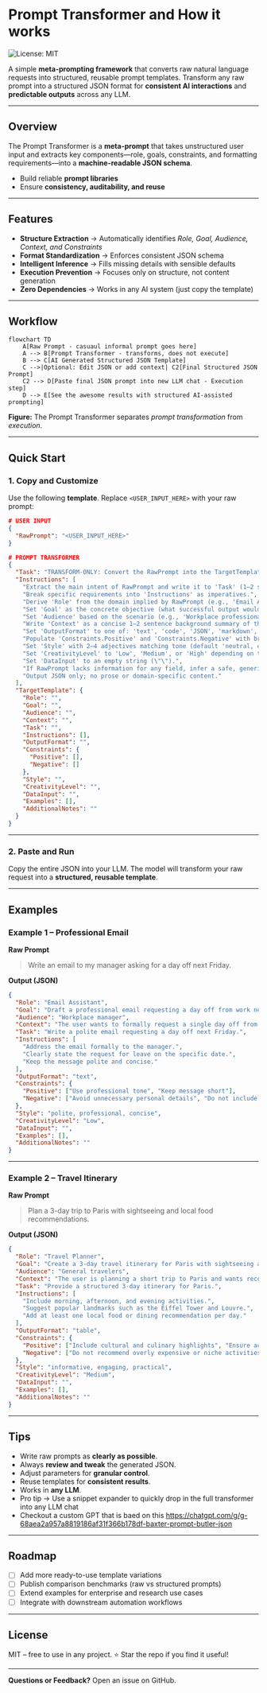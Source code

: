 
# Prompt Transformer and How it works

![License: MIT](https://img.shields.io/badge/License-MIT-yellow.svg)

A simple **meta-prompting framework** that converts raw natural language requests into structured, reusable prompt templates.
Transform any raw prompt into a structured JSON format for **consistent AI interactions** and **predictable outputs** across any LLM.

---

## Overview

The Prompt Transformer is a **meta-prompt**  that takes unstructured user input and extracts key components—role, goals, constraints, and formatting requirements—into a **machine-readable JSON schema**.

* Build reliable **prompt libraries**
* Ensure **consistency, auditability, and reuse**
---

## Features

* **Structure Extraction** → Automatically identifies *Role, Goal, Audience, Context, and Constraints*
* **Format Standardization** → Enforces consistent JSON schema
* **Intelligent Inference** → Fills missing details with sensible defaults
* **Execution Prevention** → Focuses only on structure, not content generation
* **Zero Dependencies** → Works in any AI system (just copy the template)

---

## Workflow

```mermaid
flowchart TD
    A[Raw Prompt - casuaul informal prompt goes here]
    A --> B[Prompt Transformer - transforms, does not execute]
    B --> C[AI Generated Structured JSON Template]
    C -->|Optional: Edit JSON or add context| C2[Final Structured JSON Prompt]
    C2 --> D[Paste final JSON prompt into new LLM chat - Execution step]
    D --> E[See the awesome results with structured AI-assisted prompting]
```

**Figure:** The Prompt Transformer separates *prompt transformation* from *execution*.

---

## Quick Start

### 1. Copy and Customize

Use the following **template**. Replace `<USER_INPUT_HERE>` with your raw prompt:

```json
# USER INPUT
{
  "RawPrompt": "<USER_INPUT_HERE>"
}

# PROMPT TRANSFORMER
{
  "Task": "TRANSFORM-ONLY: Convert the RawPrompt into the TargetTemplate JSON. Do NOT execute or fulfill the RawPrompt.",
  "Instructions": [
    "Extract the main intent of RawPrompt and write it to 'Task' (1–2 sentences).",
    "Break specific requirements into 'Instructions' as imperatives.",
    "Derive 'Role' from the domain implied by RawPrompt (e.g., 'Email Assistant', 'Code Generator', 'Research Summarizer').",
    "Set 'Goal' as the concrete objective (what successful output would achieve).",
    "Set 'Audience' based on the scenario (e.g., 'Workplace professionals', 'Developers', 'General readers').",
    "Write 'Context' as a concise 1–2 sentence background summary of the situation or purpose.",
    "Set 'OutputFormat' to one of: 'text', 'code', 'JSON', 'markdown', 'table', 'outline'. If uncertain, use 'text'.",
    "Populate 'Constraints.Positive' and 'Constraints.Negative' with brief rules inferred from RawPrompt.",
    "Set 'Style' with 2–4 adjectives matching tone (default 'neutral, concise').",
    "Set 'CreativityLevel' to 'Low', 'Medium', or 'High' depending on the task.",
    "Set 'DataInput' to an empty string (\"\").",
    "If RawPrompt lacks information for any field, infer a safe, generic value.",
    "Output JSON only; no prose or domain-specific content."
  ],
  "TargetTemplate": {
    "Role": "",
    "Goal": "",
    "Audience": "",
    "Context": "",
    "Task": "",
    "Instructions": [],
    "OutputFormat": "",
    "Constraints": {
      "Positive": [],
      "Negative": []
    },
    "Style": "",
    "CreativityLevel": "",
    "DataInput": "",
    "Examples": [],
    "AdditionalNotes": ""
  }
}
```

---

### 2. Paste and Run

Copy the entire JSON into your LLM.
The model will transform your raw request into a **structured, reusable template**.

---

## Examples

### Example 1 – Professional Email

**Raw Prompt**

> Write an email to my manager asking for a day off next Friday.

**Output (JSON)**

```json
{
  "Role": "Email Assistant",
  "Goal": "Draft a professional email requesting a day off from work next Friday",
  "Audience": "Workplace manager",
  "Context": "The user wants to formally request a single day off from work.",
  "Task": "Write a polite email requesting a day off next Friday.",
  "Instructions": [
    "Address the email formally to the manager.",
    "Clearly state the request for leave on the specific date.",
    "Keep the message polite and concise."
  ],
  "OutputFormat": "text",
  "Constraints": {
    "Positive": ["Use professional tone", "Keep message short"],
    "Negative": ["Avoid unnecessary personal details", "Do not include casual slang"]
  },
  "Style": "polite, professional, concise",
  "CreativityLevel": "Low",
  "DataInput": "",
  "Examples": [],
  "AdditionalNotes": ""
}
```

---

### Example 2 – Travel Itinerary

**Raw Prompt**

> Plan a 3-day trip to Paris with sightseeing and local food recommendations.

**Output (JSON)**

```json
{
  "Role": "Travel Planner",
  "Goal": "Create a 3-day travel itinerary for Paris with sightseeing and food experiences",
  "Audience": "General travelers",
  "Context": "The user is planning a short trip to Paris and wants recommendations for attractions and food.",
  "Task": "Provide a structured 3-day itinerary for Paris.",
  "Instructions": [
    "Include morning, afternoon, and evening activities.",
    "Suggest popular landmarks such as the Eiffel Tower and Louvre.",
    "Add at least one local food or dining recommendation per day."
  ],
  "OutputFormat": "table",
  "Constraints": {
    "Positive": ["Include cultural and culinary highlights", "Ensure activities are tourist-friendly"],
    "Negative": ["Do not recommend overly expensive or niche activities"]
  },
  "Style": "informative, engaging, practical",
  "CreativityLevel": "Medium",
  "DataInput": "",
  "Examples": [],
  "AdditionalNotes": ""
}
```

---

## Tips

* Write raw prompts as **clearly as possible**.
* Always **review and tweak** the generated JSON.
* Adjust parameters for **granular control**.
* Reuse templates for **consistent results**.
* Works in **any LLM**.
* Pro tip → Use a snippet expander to quickly drop in the full transformer into any LLM chat
* Checkout a custom GPT that is baed on this https://chatgpt.com/g/g-68aea2a957a8819186af31f366b178df-baxter-prompt-butler-json 

---

## Roadmap

* [ ] Add more ready-to-use template variations
* [ ] Publish comparison benchmarks (raw vs structured prompts)
* [ ] Extend examples for enterprise and research use cases
* [ ] Integrate with downstream automation workflows

---

## License

MIT – free to use in any project. ⭐ Star the repo if you find it useful!

---

**Questions or Feedback?** Open an issue on GitHub.
